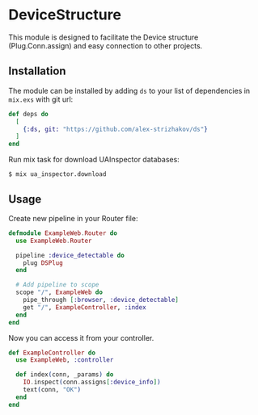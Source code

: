 # DeviceStructure

This module is designed to facilitate the Device structure (Plug.Conn.assign) and easy connection to other projects.

## Installation

The module can be installed by adding `ds` to your list of dependencies in `mix.exs` with git url:

```elixir
def deps do
  [
    {:ds, git: "https://github.com/alex-strizhakov/ds"}
  ]
end
```

Run mix task for download UAInspector databases:

```console
$ mix ua_inspector.download
```

## Usage

Create new pipeline in your Router file:

```elixir
defmodule ExampleWeb.Router do
  use ExampleWeb.Router

  pipeline :device_detectable do
    plug DSPlug
  end

  # Add pipeline to scope
  scope "/", ExampleWeb do
    pipe_through [:browser, :device_detectable]
    get "/", ExampleController, :index
  end
end
```

Now you can access it from your controller.

```elixir
def ExampleController do
  use ExampleWeb, :controller

  def index(conn, _params) do
    IO.inspect(conn.assigns[:device_info])
    text(conn, "OK")
  end
end
```
